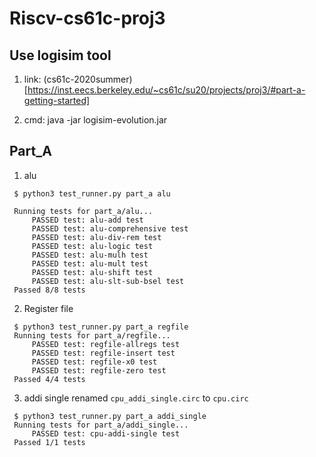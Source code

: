 # Riscv-cs61c-proj3

## Use logisim tool

1. link: (cs61c-2020summer)[https://inst.eecs.berkeley.edu/~cs61c/su20/projects/proj3/#part-a-getting-started]

1. cmd: java -jar logisim-evolution.jar

## Part_A

1. alu
```
 $ python3 test_runner.py part_a alu 

 Running tests for part_a/alu...
	 PASSED test: alu-add test
	 PASSED test: alu-comprehensive test
	 PASSED test: alu-div-rem test
	 PASSED test: alu-logic test
	 PASSED test: alu-mulh test
	 PASSED test: alu-mult test
	 PASSED test: alu-shift test
	 PASSED test: alu-slt-sub-bsel test
 Passed 8/8 tests
```

2. Register file
```
 $ python3 test_runner.py part_a regfile
 Running tests for part_a/regfile...
	 PASSED test: regfile-allregs test
	 PASSED test: regfile-insert test
	 PASSED test: regfile-x0 test
	 PASSED test: regfile-zero test
 Passed 4/4 tests
```

3. addi single
renamed `cpu_addi_single.circ` to `cpu.circ`
```
 $ python3 test_runner.py part_a addi_single 
 Running tests for part_a/addi_single...
	 PASSED test: cpu-addi-single test
 Passed 1/1 tests

```